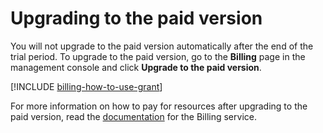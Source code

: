 # Upgrading to the paid version

You will not upgrade to the paid version automatically after the end of the trial period. To upgrade to the paid version, go to the **Billing** page in the management console and click **Upgrade to the paid version**.

[!INCLUDE [billing-how-to-use-grant](../../_includes/billing-how-to-use-grant.md)] 

For more information on how to pay for resources after upgrading to the paid version, read the [documentation](../../billing/) for the Billing service.

